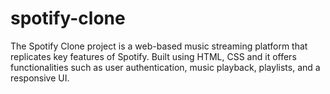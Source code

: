 # spotify-clone
The Spotify Clone project is a web-based music streaming platform that replicates key features of Spotify. Built using HTML, CSS and it offers functionalities such as user authentication, music playback, playlists, and a responsive UI.
